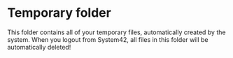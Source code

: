 Temporary folder
========

This folder contains all of your temporary files, automatically created by the system. 
When you logout from System42, all files in this folder will be automatically deleted!
